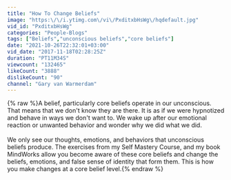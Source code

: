 ```yaml
---
title: "How To Change Beliefs"
image: "https:\/\/i.ytimg.com\/vi\/PxditxbHsWg\/hqdefault.jpg"
vid_id: "PxditxbHsWg"
categories: "People-Blogs"
tags: ["Beliefs","unconscious beliefs","core beliefs"]
date: "2021-10-26T22:32:01+03:00"
vid_date: "2017-11-18T02:28:25Z"
duration: "PT11M34S"
viewcount: "132465"
likeCount: "3888"
dislikeCount: "90"
channel: "Gary van Warmerdam"
---
```

{% raw %}A belief, particularly core beliefs operate in our unconscious. That means that we don't know they are there. It is as if we were hypnotized and behave in ways we don't want to. We wake up after our emotional reaction or unwanted behavior and wonder why we did what we did.  <br /><br />We only see our thoughts, emotions, and behaviors that unconscious beliefs produce. The exercises from my Self Mastery Course, and my book MindWorks allow you become aware of these core beliefs and change the beliefs, emotions, and false sense of identity that form them. This is how you make changes at a core belief level.{% endraw %}
